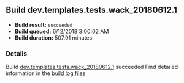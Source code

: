 ## Build dev.templates.tests.wack_20180612.1
- **Build result:** `succeeded`
- **Build queued:** 6/12/2018 3:00:02 AM
- **Build duration:** 507.91 minutes
### Details
Build [dev.templates.tests.wack_20180612.1](https://winappstudio.visualstudio.com/web/build.aspx?pcguid=a4ef43be-68ce-4195-a619-079b4d9834c2&builduri=vstfs%3a%2f%2f%2fBuild%2fBuild%2f25859) succeeded
Find detailed information in the [build log files](https://uwpctdiags.blob.core.windows.net/buildlogs/dev.templates.tests.wack_20180612.1_logs.zip)
